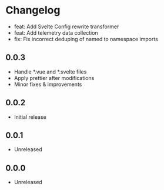 # Changelog

- feat: Add Svelte Config rewrite transformer
- feat: Add telemetry data collection
- fix: Fix incorrect deduping of named to namespace imports

## 0.0.3

- Handle *.vue and *.svelte files
- Apply prettier after modifications
- Minor fixes & improvements

## 0.0.2

- Initial release

## 0.0.1

- Unreleased

## 0.0.0

- Unreleased
